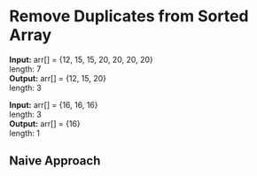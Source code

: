 # Remove Duplicates from Sorted Array

**Input:** arr[] = {12, 15, 15, 20, 20, 20, 20} </br>
length: 7 </br>
**Output:** arr[] = {12, 15, 20} </br>
length: 3

**Input:** arr[] = {16, 16, 16} </br>
length: 3 </br>
**Output:** arr[] = {16} </br>
length: 1

## Naive Approach

